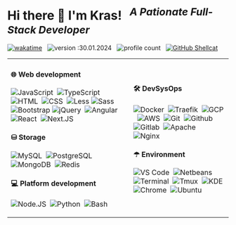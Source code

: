 # Hi there 👋 I'm Kras! <sup><i> &nbsp; A Pationate Full-Stack Developer </i></sup>

[![wakatime](https://wakatime.com/badge/user/018cefe8-6fe4-4bcf-82f2-e0febb0b540f.svg)](https://wakatime.com/@018cefe8-6fe4-4bcf-82f2-e0febb0b540f) &nbsp;
![version :30.01.2024](https://img.shields.io/badge/version-30.01.2024-informational) &nbsp;
![profile count](https://komarev.com/ghpvc/?username=shellcatt&color=red) &nbsp;
[![GitHub Shellcat](https://img.shields.io/github/followers/shellcatt?label=follow&style=social)](https://github.com/shellcatt) &nbsp;

<table>
<tr>
<td>

#### 🌐 Web development 

![JavaScript](https://img.shields.io/badge/-JavaScript-05122A?style=flat&logo=JavaScript)&nbsp;
![TypeScript](https://img.shields.io/badge/-TypeScript-05122A?style=flat&logo=TypeScript)&nbsp;
![HTML](https://img.shields.io/badge/-HTML-05122A?style=flat&logo=HTML5)&nbsp;
![CSS](https://img.shields.io/badge/-CSS-05122A?style=flat&logo=CSS3&logoColor=1572B6)&nbsp;
![Less](https://img.shields.io/badge/-LessCSS-05122A?style=flat&logo=Less&logoColor=563D7C)
![Sass](https://img.shields.io/badge/-Sass-05122A?style=flat&logo=Sass&logoColor=563D7C)
![Bootstrap](https://img.shields.io/badge/-Bootstrap-05122A?style=flat&logo=Bootstrap&logoColor=563D7C)
![jQuery](https://img.shields.io/badge/-jQuery-05122A?style=flat&logo=jQuery)&nbsp;
![Angular](https://img.shields.io/badge/-Angular-05122A?style=flat&logo=Angular)&nbsp;
![React](https://img.shields.io/badge/-React-05122A?style=flat&logo=React)&nbsp;
![Next.JS](https://img.shields.io/badge/-Next.JS-05122A?style=flat&logo=Next.JS&logoColor=3a7cba)&nbsp;

#### ⛁ Storage

![MySQL](https://img.shields.io/badge/-MySQL-05122A?style=flat&logo=MySQL)&nbsp;
![PostgreSQL](https://img.shields.io/badge/-PostgreSQL-05122A?style=flat&logo=PostgreSQL)&nbsp;
![MongoDB](https://img.shields.io/badge/-MongoDB-05122A?style=flat&logo=MongoDB)&nbsp;
![Redis](https://img.shields.io/badge/-Redis-05122A?style=flat&logo=redis)&nbsp;

#### 💻 Platform development
![Node.JS](https://img.shields.io/badge/-Node.JS-05122A?style=flat&logo=Node.js)&nbsp;
![Python](https://img.shields.io/badge/-Python-05122A?style=flat&logo=Python&logoColor=ebba34)&nbsp;
![Bash](https://img.shields.io/badge/-Bash-05122A?style=flat&logo=gnu+Bash)&nbsp;
<!-- ![Java](https://img.shields.io/badge/-Java-05122A?style=flat&logo=openjdk)&nbsp; -->
<!-- ![♨ :java](https://img.shields.io/badge/♨-Java-informational?style=flat&logoColor=ebba34) &nbsp; -->

</td>
<td>



#### 🛠 DevSysOps 


![Docker](https://img.shields.io/badge/-Docker-05122A?style=flat&logo=docker)&nbsp;
![Traefik](https://img.shields.io/badge/-Traefik-05122A?style=flat&logo=Traefik-Proxy)&nbsp;
![GCP](https://img.shields.io/badge/-GCP-05122A?style=flat&logo=google-cloud)&nbsp;
![AWS](https://img.shields.io/badge/-AWS-05122A?style=flat&logo=amazon-aws)&nbsp;
![Git](https://img.shields.io/badge/-Git-05122A?style=flat&logo=git)&nbsp;
![Github](https://img.shields.io/badge/-Github-05122A?style=flat&logo=github)&nbsp;
![Gitlab](https://img.shields.io/badge/-Gitlalb-05122A?style=flat&logo=gitlab)&nbsp;
![Apache](https://img.shields.io/badge/-Apache-05122A?style=flat&logo=Apache&logoColor=FFC0CB)&nbsp;
![Nginx](https://img.shields.io/badge/-Nginx-05122A?style=flat&logo=Nginx)&nbsp;


#### ☂ Environment 

![VS Code](https://img.shields.io/badge/-VSCode-05122A?style=flat&logo=visual-studio-code&logoColor=007ACC)&nbsp;
![Netbeans](https://img.shields.io/badge/-Netbeans-05122A?style=flat&logo=apache-netbeans-ide&logoColor=007ACC)&nbsp;
![Terminal](https://img.shields.io/badge/-Terminal-05122A?style=flat&logo=gnome-terminal&logoColor=a84747)&nbsp;
![Tmux](https://img.shields.io/badge/-Tmux-05122A?style=flat&logo=tmux&logoColor=406929)&nbsp;
![KDE](https://img.shields.io/badge/-KDE-05122A?style=flat&logo=kde)&nbsp;
![Chrome](https://img.shields.io/badge/-Chrome-05122A?style=flat&logo=google-chrome)&nbsp;
![Ubuntu](https://img.shields.io/badge/-Ubuntu-05122A?style=flat&logo=Ubuntu)&nbsp;


</td>
</tr>
</table>


<!-- 
<br>
<small>
<strong> Badges </strong>

- https://shields.io/
- https://simpleicons.org/
- https://wakatime.com/
- https://komarev.com/
- https://github.com/marwin1991/profile-technology-icons
</small> -->
